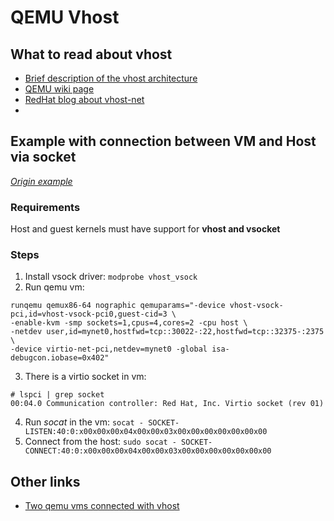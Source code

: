 # QEMU Vhost

## What to read about vhost

* [Brief description of the vhost architecture](http://blog.vmsplice.net/2011/09/qemu-internals-vhost-architecture.html)
* [QEMU wiki page](https://wiki.qemu.org/Features/VirtioVhostUser)
* [RedHat blog about vhost-net](https://www.redhat.com/en/blog/deep-dive-virtio-networking-and-vhost-net)
* 

## Example with connection between VM and Host via socket

*[Origin example](https://gist.github.com/mcastelino/9a57d00ccf245b98de2129f0efe39857)*

### Requirements

Host and guest kernels must have support for **vhost and vsocket**

### Steps

1. Install vsock driver: `modprobe vhost_vsock`
2. Run qemu vm:
```
runqemu qemux86-64 nographic qemuparams="-device vhost-vsock-pci,id=vhost-vsock-pci0,guest-cid=3 \
-enable-kvm -smp sockets=1,cpus=4,cores=2 -cpu host \
-netdev user,id=mynet0,hostfwd=tcp::30022-:22,hostfwd=tcp::32375-:2375 \
-device virtio-net-pci,netdev=mynet0 -global isa-debugcon.iobase=0x402"
```
3. There is a virtio socket in vm:
```
# lspci | grep socket
00:04.0 Communication controller: Red Hat, Inc. Virtio socket (rev 01)
```
4. Run *socat* in the vm: `socat - SOCKET-LISTEN:40:0:x00x00x00x04x00x00x03x00x00x00x00x00x00x00`
5. Connect from the host: `sudo socat - SOCKET-CONNECT:40:0:x00x00x00x04x00x00x03x00x00x00x00x00x00x00`

## Other links

* [Two qemu vms connected with vhost](https://github.com/wei-w-wang/vhost-pci)
